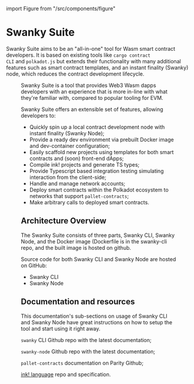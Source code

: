 import Figure from "/src/components/figure"


# Swanky Suite 

Swanky Suite aims to be an "all-in-one" tool for Wasm smart contract developers. It is based on existing tools like `cargo contract CLI` and `polkadot.js` but extends their functionality with many additional features such as smart contract templates, and an instant finality (Swanky) node, which reduces the contract development lifecycle.

 <Figure caption="Build" src={require('../img/astar-swanky.jpg').default } width="100%" /> 

Swanky Suite is a tool that provides Web3 Wasm dapps developers with an experience that is more in-line with what they're familiar with, compared to popular tooling for EVM.

Swanky Suite offers an extensible set of features, allowing developers to:

- Quickly spin up a local contract development node with instant finality (Swanky Node);
- Provide a ready dev environment via prebuilt Docker image and dev-container configuration;
- Easily scaffold new projects using templates for both smart contracts and (soon) front-end dApps;
- Compile ink! projects and generate TS types;
- Provide Typescript based integration testing simulating interaction from the client-side;
- Handle and manage network accounts;
- Deploy smart contracts within the Polkadot ecosystem to networks that support `pallet-contracts`;
- Make arbitrary calls to deployed smart contracts.

## Architecture Overview

The Swanky Suite consists of three parts, Swanky CLI, Swanky Node, and the Docker image (Dockerfile is in the swanky-cli repo, and the built image is hosted on github.

Source code for both Swanky CLI and Swanky Node are hosted on GitHub:

- Swanky CLI
- Swanky Node 

## Documentation and resources

This documentation's sub-sections on usage of Swanky CLI and Swanky Node have great instructions on how to setup the tool and start using it right away.

`swanky` CLI Github repo with the latest documentation;

`swanky-node` Github repo with the latest documentation;

`pallet-contracts` documentation on Parity Github;

[ink! language](https://github.com/paritytech/ink) repo and specification.
